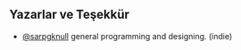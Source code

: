 
## Yazarlar ve Teşekkür

- [@sarpgknull](https://www.github.com/octokatherine) general programming and designing. (indie)

  